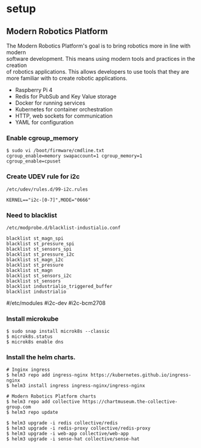 # setup

## Modern Robotics Platform 
The Modern Robotics Platform's goal is to bring robotics more in line with modern  
software development. This means using modern tools and practices in the creation  
of robotics applications. This allows developers to use tools that they are more
familiar with to create robotic applications.
- Raspberry Pi 4
- Redis for PubSub and Key Value storage  
- Docker for running services  
- Kubernetes for container orchestration  
- HTTP, web sockets for communication
- YAML for configuration


### Enable cgroup_memory
```
$ sudo vi /boot/firmware/cmdline.txt
cgroup_enable=memory swapaccount=1 cgroup_memory=1 cgroup_enable=cpuset
```

### Create UDEV rule for i2c
`/etc/udev/rules.d/99-i2c.rules`
```
KERNEL=="i2c-[0-7]",MODE="0666"
```

### Need to blacklist 
`/etc/modprobe.d/blacklist-industialio.conf`
```
blacklist st_magn_spi
blacklist st_pressure_spi
blacklist st_sensors_spi
blacklist st_pressure_i2c
blacklist st_magn_i2c
blacklist st_pressure
blacklist st_magn
blacklist st_sensors_i2c
blacklist st_sensors
blacklist industrialio_triggered_buffer
blacklist industrialio
```


#/etc/modules
#i2c-dev
#i2c-bcm2708



### Install microkube
```
$ sudo snap install microk8s --classic
$ microk8s.status
$ microk8s enable dns
```

### Install the helm charts. 
```
# Inginx ingress
$ helm3 repo add ingress-nginx https://kubernetes.github.io/ingress-nginx
$ helm3 install ingress ingress-nginx/ingress-nginx

# Modern Robotics Platform charts
$ helm3 repo add collective https://chartmuseum.the-collective-group.com
$ helm3 repo update

$ helm3 upgrade -i redis collective/redis
$ helm3 upgrade -i redis-proxy collective/redis-proxy
$ helm3 upgrade -i web-app collective/web-app
$ helm3 upgrade -i sense-hat collective/sense-hat
```
